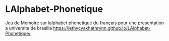 # LAlphabet-Phonetique
 Jeu de Memoire sur lalphabet phonetique du français pour une presentation a universite de brasilia
https://lethycyakhathrynn.github.io/LAlphabet-Phonetique/

